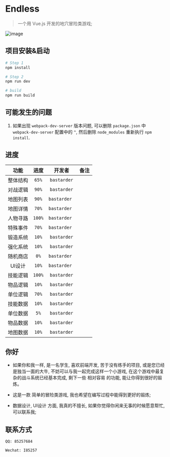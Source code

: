 # Endless

> 一个用 Vue.js 开发的地穴冒险类游戏;

![image](https://github.com/bastarder/Endless/blob/master/readme.png)

## 项目安装&启动

``` bash
# Step 1
npm install

# Step 2
npm run dev

# build
npm run build

```

## 可能发生的问题
1. 如果出现 `webpack-dev-server` 版本问题, 可以删除 `package.json` 中 `webpack-dev-server` 配置中的 `^`, 然后删除 `node_modules` 重新执行 `npm install`.
 
## 进度

|功能|进度|开发者|备注|
|:---:|:---:|:---:|:---:|
|整体结构|`65%`|`bastarder`||
|对战逻辑|`90%`|`bastarder`||
|地图列表|`90%`|`bastarder `||
|地图详情|`70%`|`bastarder `||
|人物寻路|`100%`|`bastarder `||
|特殊事件|`70%`|`bastarder `||
|锻造系统|`10%`|`bastarder`||
|强化系统|`10%`|`bastarder`||
|随机商店|`0%`|`bastarder `||
|UI设计|`10%`|`bastarder `||
|技能逻辑|`100%`|`bastarder`||
|物品逻辑|`10%`|`bastarder`||
|单位逻辑|`70%`|`bastarder`||
|技能数据|`10%`|`bastarder`||
|单位数据|`5%`|`bastarder`||
|物品数据|`10%`|`bastarder`||
|地图数据|`10%`|`bastarder`||

## 你好
 - 如果你和我一样, 是一名学生, 喜欢前端开发, 苦于没有练手的项目, 或是您已经是独当一面的大牛, 不妨可以与我一起完成这样一个小游戏, 在这个游戏中最复杂的战斗系统已经基本完成, 剩下一些 相对容易 的功能, 能让你得到很好的锻炼。
 
 - 这是一款 简单的冒险类游戏, 我也希望在编写过程中能得到更好的锻炼;
 
 - 数据设计, UI设计 方面, 我真的不擅长, 如果你觉得你闲来无事的时候愿意帮忙, 可以联系我;
 
## 联系方式
 `QQ: 85257684`
 
 `Wechat: I85257`
 




